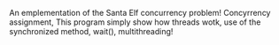 An emplementation of the Santa Elf concurrency problem!
Concyrrency assignment, This program simply show how threads wotk, use of the synchronized method, wait(), multithreading!
